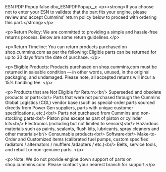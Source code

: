 <?xml version="1.0" encoding="UTF-8"?>
<CustomMetadata xmlns="http://soap.sforce.com/2006/04/metadata" xmlns:xsi="http://www.w3.org/2001/XMLSchema-instance" xmlns:xsd="http://www.w3.org/2001/XMLSchema">
    <label>ESN PDP Popup</label>
    <protected>false</protected>
    <values>
        <field>dbu_ESNPDPPopup__c</field>
        <value xsi:type="xsd:string">&lt;p&gt;&lt;strong&gt;If you choose not to enter your ESN to validate that the part fits your engine, please review and accept Cummins’ return policy below to proceed with ordering this part.&lt;/strong&gt;&lt;/p&gt;

&lt;p&gt;Return Policy: We are committed to providing a simple and hassle-free returns process. Below are some return guidelines.&lt;/p&gt;

&lt;p&gt;Return Timeline: You can return products purchased on shop.cummins.com as per the following: Eligible parts can be returned for up to 30 days from the date of purchase. &lt;/p&gt;

&lt;p&gt;Eligible Products: Products purchased on shop.cummins,com must be returned in saleable condition — in other words, unused, in the original packaging, and undamaged. Please note, all accepted returns will incur a 15% handling fee. &lt;/p&gt;

&lt;p&gt;Products that are Not Eligible for Return:&lt;br/&gt;
Superseded and obsolete products or parts&lt;br/&gt;
Parts that were not purchased through the Cummins Global Logistics (CGL) vendor base (such as special-order parts sourced directly from Power Gen suppliers, parts with unique customer specifications, etc.)&lt;br/&gt;
Parts not purchased from Cummins and non-stocking parts&lt;br/&gt;
Piston pins except as part of piston or cylinder kits&lt;br/&gt;
Electronics (including but not limited to sensors)&lt;br/&gt;
Hazardous materials such as paints, sealants, flush kits, lubricants, spray cleaners and other materials&lt;br/&gt;
Consumable products&lt;br/&gt;
Software&lt;br/&gt;
Make-to-Order and Customized items (calibrated fuel pumps, custom specified radiators / alternators / mufflers /adapters / etc.)&lt;br/&gt;
Belts, service tools, and rebuilt or non-genuine parts. &lt;/p&gt;

&lt;p&gt;Note: We do not provide engine down support of parts on shop.cummins.com. Please contact your nearest branch for support.&lt;/p&gt;</value>
    </values>
</CustomMetadata>
